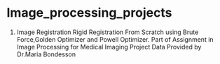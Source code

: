 # Image_processing_projects
1) Image Registration
Rigid Registration From Scratch using Brute Force,Golden Optimizer and Powell Optimizer.
Part of Assignment in Image Processing for Medical Imaging Project
Data Provided by Dr.Maria Bondesson

